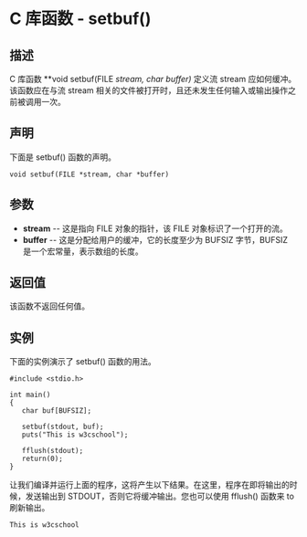 
# C 库函数 - setbuf()

  

## 描述

C 库函数 **void setbuf(FILE *stream, char *buffer)** 定义流 stream 应如何缓冲。该函数应在与流 stream 相关的文件被打开时，且还未发生任何输入或输出操作之前被调用一次。

## 声明

下面是 setbuf() 函数的声明。

```
void setbuf(FILE *stream, char *buffer)

```

## 参数

*   **stream** -- 这是指向 FILE 对象的指针，该 FILE 对象标识了一个打开的流。
*   **buffer** -- 这是分配给用户的缓冲，它的长度至少为 BUFSIZ 字节，BUFSIZ 是一个宏常量，表示数组的长度。

## 返回值

该函数不返回任何值。

## 实例

下面的实例演示了 setbuf() 函数的用法。

```
#include <stdio.h>

int main()
{
   char buf[BUFSIZ];

   setbuf(stdout, buf);
   puts("This is w3cschool");

   fflush(stdout);
   return(0);
}

```

让我们编译并运行上面的程序，这将产生以下结果。在这里，程序在即将输出的时候，发送输出到 STDOUT，否则它将缓冲输出。您也可以使用 fflush() 函数来 to 刷新输出。

```
This is w3cschool

```

  

